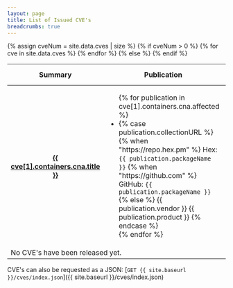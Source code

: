 ```yaml
---
layout: page
title: List of Issued CVE's
breadcrumbs: true
---
```


<div class="table-responsive">
  <table class="table table-striped table-bordered">
    <thead class="thead-dark">
      <tr>
        <th scope="col">Summary</th>
        <th scope="col">Publication</th>
        <th scope="col">CVE ID</th>
        <th scope="col">Published Date</th>
        <th scope="col">Last Updated</th>
      </tr>
    </thead>
    <tbody>
      {% assign cveNum = site.data.cves | size %}
      {% if cveNum > 0 %}
        {% for cve in site.data.cves %}
          <tr>
            <th scope="row">
              <a href="{{ site.baseurl }}/cves/{{ cve[0] | downcase }}.html">
                {{ cve[1].containers.cna.title }}
              </a>
            </th>
            <td>
              <ul>
                {% for publication in cve[1].containers.cna.affected %}
                  <li>
                    {% case publication.collectionURL %}
                      {% when "https://repo.hex.pm" %}
                        Hex: <code>{{ publication.packageName }}</code>
                      {% when "https://github.com" %}
                        GitHub: <code>{{ publication.packageName }}</code>
                      {% else %}
                        {{ publication.vendor }} {{ publication.product }}
                    {% endcase %}
                  </li>
                {% endfor %}
              </ul>
            </td>
            <td>
              <a href="{{ site.baseurl }}/cves/{{ cve[0] | downcase }}.html">
                {{ cve[0] }}
              </a>
            </td>
            <td>{{ cve[1].cveMetadata.datePublished | date_to_long_string }}</td>
            <td>{{ cve[1].cveMetadata.dateUpdated | date_to_long_string }}</td>
          </tr>
        {% endfor %}
      {% else %}
        <tr>
          <td colspan=5>No CVE's have been released yet.</td>
        </tr>
      {% endif %}
    </tbody>
  </table>
</div>

CVE's can also be requested as a JSON: [`GET {{ site.baseurl }}/cves/index.json`]({{ site.baseurl }}/cves/index.json)